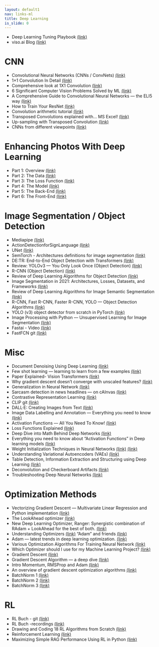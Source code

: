 ```yaml
---
layout: default1
nav: links-ml
title: Deep Learning
is_slide: 0
---
```

- Deep Learning Tuning Playbook
[(link)](https://github.com/google-research/tuning_playbook)
- viso.ai Blog
[(link)](https://viso.ai/blog/)


# CNN
- Convolutional Neural Networks (CNNs / ConvNets)
[(link)](https://cs231n.github.io/convolutional-networks/)
- 1×1 Convolution In Detail
[(link)](https://hackerstreak.com/1x1-convolution/)
- Comprehensive look at 1X1 Convolution
[(link)](https://medium.com/analytics-vidhya/talented-mr-1x1-comprehensive-look-at-1x1-convolution-in-deep-learning-f6b355825578)
- 6 Significant Computer Vision Problems Solved by ML
[(link)](https://heartbeat.fritz.ai/6-significant-computer-vision-problems-solved-by-ml-623eb50544c5)
- A Comprehensive Guide to Convolutional Neural Networks — the ELI5 way
[(link)](https://towardsdatascience.com/a-comprehensive-guide-to-convolutional-neural-networks-the-eli5-way-3bd2b1164a53)
- How to Train Your ResNet
[(link)](https://myrtle.ai/how-to-train-your-resnet/)
- Convolution arithmetic tutorial
[(link)](https://theano-pymc.readthedocs.io/en/latest/tutorial/conv_arithmetic.html)
- Transposed Convolutions explained with… MS Excel!
[(link)](https://medium.com/apache-mxnet/transposed-convolutions-explained-with-ms-excel-52d13030c7e8)
- Up-sampling with Transposed Convolution
[(link)](https://medium.com/activating-robotic-minds/up-sampling-with-transposed-convolution-9ae4f2df52d0)
- CNNs from different viewpoints
[(link)](https://medium.com/impactai/cnns-from-different-viewpoints-fab7f52d159c)

# Enhancing Photos With Deep Learning
- Part 1: Overview
[(link)](https://medium.datadriveninvestor.com/enhancing-photos-with-deep-learning-part-1-an-overview-80f2dcb96849)
- Part 2: The Data
[(link)](https://python.plainenglish.io/enhancing-photos-with-deep-learning-part-2-the-data-6ffcde6439a1)
- Part 3: The Loss Function
[(link)](https://borna-ahz.medium.com/enhancing-photos-with-deep-learning-part-3-the-loss-function-28f586216b09)
- Part 4: The Model
[(link)](https://python.plainenglish.io/enhancing-photos-with-deep-learning-part-4-the-model-440ecc817d1a)
- Part 5: The Back-End
[(link)](https://python.plainenglish.io/enhancing-photos-with-deep-learning-part-5-the-back-end-9270d54f360c)
- Part 6: The Front-End
[(link)](https://python.plainenglish.io/enhancing-photos-with-deep-learning-part-6-the-front-end-bc762a770a92)

# Image Segmentation / Object Detection
- Mediapipe
[(link)](https://google.github.io/mediapipe/)
- ActionDetectionforSignLanguage
[(link)](https://github.com/nicknochnack/ActionDetectionforSignLanguage/blob/main/Action%20Detection%20Refined.ipynb)
- UNet
[(link)](https://towardsdatascience.com/u-net-b229b32b4a71)
- SemTorch - Architectures definitions for image segmentation
[(link)](https://github.com/WaterKnight1998/SemTorch)
- DE:TR: End-to-End Object Detection with Transformers
[(link)](https://github.com/facebookresearch/detr)
- Review: YOLOv3 — You Only Look Once (Object Detection)
[(link)](https://towardsdatascience.com/review-yolov3-you-only-look-once-object-detection-eab75d7a1ba6)
- R-CNN (Object Detection)
[(link)](https://medium.com/@selfouly/r-cnn-3a9beddfd55a)
- Review of Deep Learning Algorithms for Object Detection
[(link)](https://medium.com/zylapp/review-of-deep-learning-algorithms-for-object-detection-c1f3d437b852)
- Image Segmentation in 2021: Architectures, Losses, Datasets, and Frameworks
[(link)](https://neptune.ai/blog/image-segmentation-in-2020)
- Review of Deep Learning Algorithms for Image Semantic Segmentation
[(link)](https://medium.com/@arthur_ouaknine/review-of-deep-learning-algorithms-for-image-semantic-segmentation-509a600f7b57)
- R-CNN, Fast R-CNN, Faster R-CNN, YOLO — Object Detection Algorithms
[(link)](https://towardsdatascience.com/r-cnn-fast-r-cnn-faster-r-cnn-yolo-object-detection-algorithms-36d53571365e)
- YOLO (v3) object detector from scratch in PyTorch
[(link)](https://blog.paperspace.com/how-to-implement-a-yolo-object-detector-in-pytorch/)
- Image Processing with Python — Unsupervised Learning for Image Segmentation
[(link)](https://towardsdatascience.com/image-processing-with-python-unsupervised-learning-for-image-segmentation-90ebd23d91a4)
- Fastai - Video
[(link)](https://youtu.be/nG3tT31nPmQ?t=1h29m13s)
- FastFCN git
[(link)](https://github.com/wuhuikai/FastFCN)


# Misc
- Document Denoising Using Deep Learning
[(link)](https://medium.com/ai-techsystems/document-denoising-using-deep-learning-a114302b4b1f)
- Few shot learning — learning to learn from a few examples
[(link)](https://pavelkordik.medium.com/few-shot-learning-learning-to-learn-from-a-few-examples-772503c76b8e)
- Paper Explained- Vision Transformers
[(link)](https://medium.com/analytics-vidhya/vision-transformers-bye-bye-convolutions-e929d022e4ab)
- Why gradient descent doesn’t converge with unscaled features?
[(link)](https://medium.com/analytics-vidhya/why-gradient-descent-doesnt-converge-with-unscaled-features-8b7ed0c8cab6)
- Generalization in Neural Network
[(link)](https://medium.com/deep-learning-demystified/generalization-in-neural-networks-7765ee42ac23)
- Sarcasm detection in news headlines — on cAInvas
[(link)](https://aitechsystems.medium.com/sarcasm-detection-in-news-headlines-on-cainvas-7b7ed5c2b3bb)
- Contrastive Representation Learning
[(link)](https://lilianweng.github.io/lil-log/2021/05/31/contrastive-representation-learning.html)
- CLIP git
[(link)](https://github.com/OpenAI/CLIP)
- DALL·E: Creating Images from Text
[(link)](https://openai.com/blog/dall-e/)
- Image Data Labelling and Annotation — Everything you need to know
[(link)](https://towardsdatascience.com/image-data-labelling-and-annotation-everything-you-need-to-know-86ede6c684b1)
- Activation Functions — All You Need To Know!
[(link)](https://medium.com/analytics-vidhya/activation-functions-all-you-need-to-know-355a850d025e)
- Loss Functions Explained
[(link)](https://medium.com/deep-learning-demystified/loss-functions-explained-3098e8ff2b27)
- Deep Dive into Math Behind Deep Networks
[(link)](https://towardsdatascience.com/https-medium-com-piotr-skalski92-deep-dive-into-deep-networks-math-17660bc376ba)
- Everything you need to know about “Activation Functions” in Deep learning models
[(link)](https://towardsdatascience.com/everything-you-need-to-know-about-activation-functions-in-deep-learning-models-84ba9f82c253)
- Weight Initialization Techniques in Neural Networks
[(link)](https://towardsdatascience.com/weight-initialization-techniques-in-neural-networks-26c649eb3b78)
[(link)](https://ai.googleblog.com/2021/01/learning-to-reason-over-tables-from.html)
- Understanding Variational Autoencoders (VAEs)
[(link)](https://towardsdatascience.com/understanding-variational-autoencoders-vaes-f70510919f73)
- Table Detection, Information Extraction and Structuring using Deep Learning
[(link)](https://nanonets.com/blog/table-extraction-deep-learning/)
- Deconvolution and Checkerboard Artifacts
[(link)](https://distill.pub/2016/deconv-checkerboard/)
- Troubleshooting Deep Neural Networks
[(link)](http://josh-tobin.com/troubleshooting-deep-neural-networks)

# Optimization Methods
- Vectorizing Gradient Descent — Multivariate Linear Regression and Python implementation
[(link)](https://medium.com/analytics-vidhya/vectorizing-gradient-descent-multivariate-linear-regression-and-python-implementation-e12758bc31b2)
- The LookAhead optimizer
[(link)](https://towardsdatascience.com/dont-look-backwards-lookahead-6bcd7ff50f93)
- New Deep Learning Optimizer, Ranger: Synergistic combination of RAdam + LookAhead for the best of both.
[(link)](https://lessw.medium.com/new-deep-learning-optimizer-ranger-synergistic-combination-of-radam-lookahead-for-the-best-of-2dc83f79a48d)
- Understanding Optimizers
[(link)](https://medium.com/deep-learning-demystified/https-medium-com-deep-learning-demystified-understanding-optimizers-313b787a69fe)
“Adam” and friends
[(link)](https://amaarora.github.io/2021/03/13/optimizers.html)
- Adam — latest trends in deep learning optimization.
[(link)](https://towardsdatascience.com/adam-latest-trends-in-deep-learning-optimization-6be9a291375c)
- Various Optimization Algorithms For Training Neural Network
[(link)](https://towardsdatascience.com/optimizers-for-training-neural-network-59450d71caf6)
- Which Optimizer should I use for my Machine Learning Project?
[(link)](https://www.whattolabel.com/post/which-optimizer-should-i-use-for-my-machine-learning-project)
- Gradient Descent
[(link)](https://blog.paperspace.com/intro-to-optimization-in-deep-learning-gradient-descent/)
- Gradient Descent Algorithm — a deep dive
[(link)](https://towardsdatascience.com/gradient-descent-algorithm-a-deep-dive-cf04e8115f21)
- Intro Momentum, RMSProp and Adam
[(link)](https://blog.paperspace.com/intro-to-optimization-momentum-rmsprop-adam/)
- An overview of gradient descent optimization algorithms
[(link)](http://ruder.io/optimizing-gradient-descent/)
- BatchNorm 1
[(link)](https://towardsdatascience.com/batch-normalization-in-neural-networks-1ac91516821c)
- BatchNorm 2
[(link)](https://gab41.lab41.org/batch-normalization-what-the-hey-d480039a9e3b)
- BatchNorm 3
[(link)](https://blog.paperspace.com/busting-the-myths-about-batch-normalization/)

# RL
- RL Buch - git
[(link)](https://github.com/PacktPublishing/Deep-Reinforcement-Learning-Hands-On-3E/)
- RL Buch -recordings
[(link)](https://youtube.com/playlist?list=PLMVwuZENsfJmjPlBuFy5u7c3uStMTJYz7)
- Drawing and Coding 18 RL Algorithms from Scratch
[(link)](https://levelup.gitconnected.com/drawing-and-coding-18-rl-algorithms-from-scratch-714ec2f581e5)
- Reinforcement Learning
[(link)](https://www.geeksforgeeks.org/what-is-reinforcement-learning/)
- Maximizing Simple RAG Performance Using RL in Python
[(link)](https://levelup.gitconnected.com/maximizing-simple-rag-performance-using-rl-in-python-d4c14cbadf59)



